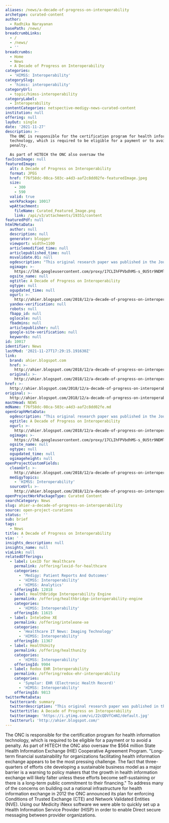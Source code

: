 ```yaml
---
aliases: /news/a-decade-of-progress-on-interoperability
archetype: curated-content
author:
  - Radhika Narayanan
basePath: /news/
breadcrumbLinks:
  - /
  - /news/
  - ''
breadcrumbs:
  - Home
  - News
  - A Decade of Progress on Interoperability
categories:
  - 'HIMSS: Interoperability'
categorySlug:
  - 'himss: interoperability'
categoryUrl:
  - topic/himss-interoperability
categoryLabel:
  - Interoperability
contentCategories: netspective-medigy-news-curated-content
institution: null
offering: null
layOut: single
date: '2021-11-27'
description: >-
  The ONC is responsible for the certification program for health information
  technology, which is required to be eligible for a payment or to avoid a
  penalty.

  As part of HITECH the ONC also oversaw the
favIconImage: null
featuredImage:
  alt: A Decade of Progress on Interoperability
  format: JPEG
  href: f76f58dc-08ca-503c-a4d3-aaf2c8dd02fe-featuredImage.jpeg
  size:
    - 300
    - 590
  valid: true
  workPackage: 10017
  wpAttachment:
    fileName: Curated_Featured_Image.png
    link: /api/v3/attachments/19351/content
featuredPdf: null
htmlMetaData:
  author: null
  description: null
  generator: blogger
  viewport: width=1100
  articlemodified_time: null
  articlepublished_time: null
  msvalidate.01: null
  ogdescription: "This original research paper was published in the Journal of Medical Internet Research (JMIR) mHealth and uHealth; the full text can be accessed in this link\_ Background:\_Despite the exis…"
  ogimage: >-
    https://lh6.googleusercontent.com/proxy/17CLIhFPVbdhMS-s_0U5tr9NDMli2JTAHVPpP1JscH6kRySsy5KoY9SCrXMpPTMA6ovONTvcIpj86wpgNGCGyhhc1aNNmRI0P7Cq27ZBWn0yTupKRmzv9OltvXg2Qr0JQaTpU1P1a2VfbJgQUfERHbpHntBdcKCeQz5CvijohEPwMFOzq7OULQQrsihWOj4SzlG8nOZmZNnuElNl0MVOiSGrlSd-dTvH630fVYNYzb2xFQ=w1200-h630-p-k-no-nu
  ogsite_name: null
  ogtitle: A Decade of Progress on Interoperability
  ogtype: null
  ogupdated_time: null
  ogurl: >-
    http://ahier.blogspot.com/2018/12/a-decade-of-progress-on-interoperability.html
  yandex-verification: null
  robots: null
  fbapp_id: null
  oglocale: null
  fbadmins: null
  articlepublisher: null
  google-site-verification: null
  keywords: null
id: 10017
identifier: News
lastMod: '2021-11-27T17:29:15.191630Z'
link:
  brand: ahier.blogspot.com
  href: >-
    http://ahier.blogspot.com/2018/12/a-decade-of-progress-on-interoperability.html
  original: >-
    http://ahier.blogspot.com/2018/12/a-decade-of-progress-on-interoperability.html
href: >-
  http://ahier.blogspot.com/2018/12/a-decade-of-progress-on-interoperability.html
original: >-
  http://ahier.blogspot.com/2018/12/a-decade-of-progress-on-interoperability.html
mastHead: NEWS
mdName: f76f58dc-08ca-503c-a4d3-aaf2c8dd02fe.md
openGraphMetaData:
  ogdescription: "This original research paper was published in the Journal of Medical Internet Research (JMIR) mHealth and uHealth; the full text can be accessed in this link\_ Background:\_Despite the exis…"
  ogtitle: A Decade of Progress on Interoperability
  ogurl: >-
    http://ahier.blogspot.com/2018/12/a-decade-of-progress-on-interoperability.html
  ogimage: >-
    https://lh6.googleusercontent.com/proxy/17CLIhFPVbdhMS-s_0U5tr9NDMli2JTAHVPpP1JscH6kRySsy5KoY9SCrXMpPTMA6ovONTvcIpj86wpgNGCGyhhc1aNNmRI0P7Cq27ZBWn0yTupKRmzv9OltvXg2Qr0JQaTpU1P1a2VfbJgQUfERHbpHntBdcKCeQz5CvijohEPwMFOzq7OULQQrsihWOj4SzlG8nOZmZNnuElNl0MVOiSGrlSd-dTvH630fVYNYzb2xFQ=w1200-h630-p-k-no-nu
  ogsite_name: null
  ogtype: null
  ogupdated_time: null
  ogimageheight: null
openProjectCustomFields:
  cleanUrl: >-
    http://ahier.blogspot.com/2018/12/a-decade-of-progress-on-interoperability.html
  medigyTopics:
    - 'HIMSS: Interoperability'
  sourceUrl: >-
    http://ahier.blogspot.com/2018/12/a-decade-of-progress-on-interoperability.html
openProjectWorkPackageType: Curated Content
searchCategory: News
slug: ahier-a-decade-of-progress-on-interoperability
source: open-project-curations
status: ''
sub: brief
tags:
  - News
title: A Decade of Progress on Interoperability
via: ' '
insights_description: null
insights_name: null
viaLink: null
relatedOfferings:
  - label: LexID for Healthcare
    permalink: /offering/lexid-for-healthcare
    categories:
      - 'Medigy: Patient Reports And Outcomes'
      - 'HIMSS: Interoperability'
      - 'HIMSS: Analytics'
    offeringId: 12818
  - label: HealthBridge Interoperability Engine
    permalink: /offering/healthbridge-interoperability-engine
    categories:
      - 'HIMSS: Interoperability'
    offeringId: 11615
  - label: InteleOne XE
    permalink: /offering/inteleone-xe
    categories:
      - 'Healthcare IT News: Imaging Technology'
      - 'HIMSS: Interoperability'
    offeringId: 11367
  - label: HealthUnity
    permalink: /offering/healthunity
    categories:
      - 'HIMSS: Interoperability'
    offeringId: 9904
  - label: Redox EHR Interoperability
    permalink: /offering/redox-ehr-interoperability
    categories:
      - 'Symplur: EHR (Electronic Health Record)'
      - 'HIMSS: Interoperability'
    offeringId: 9813
twitterMetaData:
  twittercard: summary
  twitterdescription: "This original research paper was published in the Journal of Medical Internet Research (JMIR) mHealth and uHealth; the full text can be accessed in this link\_ Background:\_Despite the exis…"
  twittertitle: A Decade of Progress on Interoperability
  twitterimage: 'https://i.ytimg.com/vi/22cQDVfCmNI/default.jpg'
  twitterurl: 'http://ahier.blogspot.com/'
---
```

<p>The ONC is responsible for the certification program for health information technology, which is required to be eligible for a payment or to avoid a penalty.
As part of HITECH the ONC also oversaw the $564 million State Health Information Exchange (HIE) Cooperative Agreement Program.
"Long-term financial sustainability for organizations facilitating health information exchange appears to be the most pressing challenge.
The fact that three-quarters of efforts cite developing a sustainable business model as a major barrier is a warning to policy makers that the growth in health information exchange will likely falter unless these efforts become self-sustaining or there is a long-term public commitment to their financing."
To address many of the concerns on building out a national infrastructure for health information exchange in 2012 the ONC announced its plan for enforcing Conditions of Trusted Exchange (CTE) and Network Validated Entities (NVE).
Using our Medicity iNexx software we were able to quickly set up a Health Information Service Provider (HISP) in order to enable Direct secure messaging between provider organizations.</p>